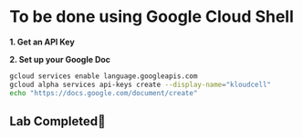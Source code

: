 # **To be done using Google Cloud Shell**

**1. Get an API Key**

**2. Set up your Google Doc**

```bash
gcloud services enable language.googleapis.com
gcloud alpha services api-keys create --display-name="kloudcell"
echo "https://docs.google.com/document/create"
```

## Lab Completed🎉